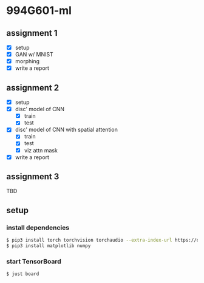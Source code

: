 # 994G601-ml
## assignment 1
- [x] setup
- [x] GAN w/ MNIST
- [x] morphing
- [x] write a report

## assignment 2
- [x] setup
- [x] disc' model of CNN
    - [x] train
    - [x] test
- [x] disc' model of CNN with spatial attention
    - [x] train
    - [x] test
    - [x] viz attn mask
- [x] write a report

## assignment 3
TBD
## setup
### install dependencies
```bash
$ pip3 install torch torchvision torchaudio --extra-index-url https://download.pytorch.org/whl/cu113
$ pip3 install matplotlib numpy
```

### start TensorBoard
```
$ just board
```